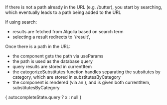 If there is not a path already in the URL (e.g. /butter), you start by searching, which eventually leads to a path being added to the URL

If using search:
- results are fetched from Algolia based on search term
- selecting a result redirects to '/result', 

Once there is a path in the URL:
- the <Root> component gets the path via useParams
- the path is used as the database query
- query results are stored in currentItem
- the categorizeSubstitutes function handles separating the subsitutes by category, which are stored in substitutesByCategory
- the <Substitutes> component is rendered (via an <Outlet>), and is given both currentItem, substitutesByCategory


{
    autocompleteState.query ? 
    x
    : null
}